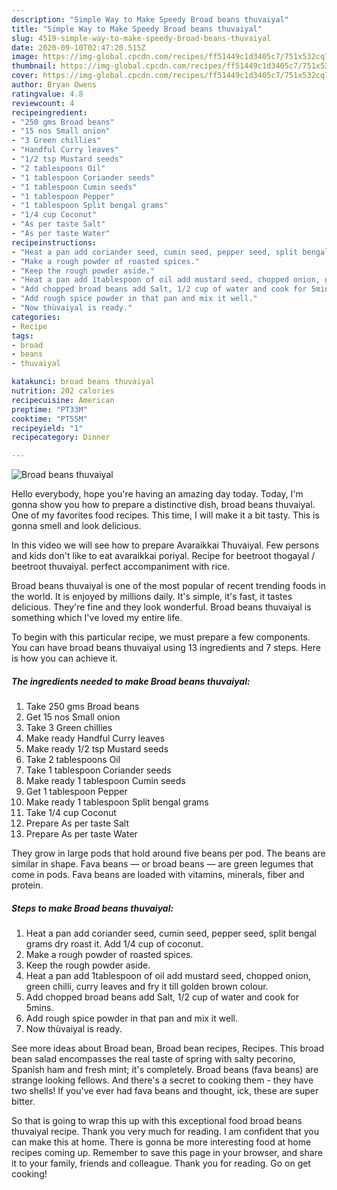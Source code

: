 ```yaml
---
description: "Simple Way to Make Speedy Broad beans thuvaiyal"
title: "Simple Way to Make Speedy Broad beans thuvaiyal"
slug: 4519-simple-way-to-make-speedy-broad-beans-thuvaiyal
date: 2020-09-10T02:47:20.515Z
image: https://img-global.cpcdn.com/recipes/ff51449c1d3405c7/751x532cq70/broad-beans-thuvaiyal-recipe-main-photo.jpg
thumbnail: https://img-global.cpcdn.com/recipes/ff51449c1d3405c7/751x532cq70/broad-beans-thuvaiyal-recipe-main-photo.jpg
cover: https://img-global.cpcdn.com/recipes/ff51449c1d3405c7/751x532cq70/broad-beans-thuvaiyal-recipe-main-photo.jpg
author: Bryan Owens
ratingvalue: 4.8
reviewcount: 4
recipeingredient:
- "250 gms Broad beans"
- "15 nos Small onion"
- "3 Green chillies"
- "Handful Curry leaves"
- "1/2 tsp Mustard seeds"
- "2 tablespoons Oil"
- "1 tablespoon Coriander seeds"
- "1 tablespoon Cumin seeds"
- "1 tablespoon Pepper"
- "1 tablespoon Split bengal grams"
- "1/4 cup Coconut"
- "As per taste Salt"
- "As per taste Water"
recipeinstructions:
- "Heat a pan add coriander seed, cumin seed, pepper seed, split bengal grams dry roast it. Add 1/4 cup of coconut."
- "Make a rough powder of roasted spices."
- "Keep the rough powder aside."
- "Heat a pan add 1tablespoon of oil add mustard seed, chopped onion, green chilli, curry leaves and fry it till golden brown colour."
- "Add chopped broad beans add Salt, 1/2 cup of water and cook for 5mins."
- "Add rough spice powder in that pan and mix it well."
- "Now thùvaiyal is ready."
categories:
- Recipe
tags:
- broad
- beans
- thuvaiyal

katakunci: broad beans thuvaiyal 
nutrition: 202 calories
recipecuisine: American
preptime: "PT33M"
cooktime: "PT55M"
recipeyield: "1"
recipecategory: Dinner

---
```



![Broad beans thuvaiyal](https://img-global.cpcdn.com/recipes/ff51449c1d3405c7/751x532cq70/broad-beans-thuvaiyal-recipe-main-photo.jpg)

Hello everybody, hope you're having an amazing day today. Today, I'm gonna show you how to prepare a distinctive dish, broad beans thuvaiyal. One of my favorites food recipes. This time, I will make it a bit tasty. This is gonna smell and look delicious.

In this video we will see how to prepare Avaraikkai Thuvaiyal. Few persons and kids don&#39;t like to eat avaraikkai poriyal. Recipe for beetroot thogayal / beetroot thuvaiyal. perfect accompaniment with rice.

Broad beans thuvaiyal is one of the most popular of recent trending foods in the world. It is enjoyed by millions daily. It's simple, it's fast, it tastes delicious. They're fine and they look wonderful. Broad beans thuvaiyal is something which I've loved my entire life.


To begin with this particular recipe, we must prepare a few components. You can have broad beans thuvaiyal using 13 ingredients and 7 steps. Here is how you can achieve it.

<!--inarticleads1-->

##### The ingredients needed to make Broad beans thuvaiyal:

1. Take 250 gms Broad beans
1. Get 15 nos Small onion
1. Take 3 Green chillies
1. Make ready Handful Curry leaves
1. Make ready 1/2 tsp Mustard seeds
1. Take 2 tablespoons Oil
1. Take 1 tablespoon Coriander seeds
1. Make ready 1 tablespoon Cumin seeds
1. Get 1 tablespoon Pepper
1. Make ready 1 tablespoon Split bengal grams
1. Take 1/4 cup Coconut
1. Prepare As per taste Salt
1. Prepare As per taste Water


They grow in large pods that hold around five beans per pod. The beans are similar in shape. Fava beans — or broad beans — are green legumes that come in pods. Fava beans are loaded with vitamins, minerals, fiber and protein. 

<!--inarticleads2-->

##### Steps to make Broad beans thuvaiyal:

1. Heat a pan add coriander seed, cumin seed, pepper seed, split bengal grams dry roast it. Add 1/4 cup of coconut.
1. Make a rough powder of roasted spices.
1. Keep the rough powder aside.
1. Heat a pan add 1tablespoon of oil add mustard seed, chopped onion, green chilli, curry leaves and fry it till golden brown colour.
1. Add chopped broad beans add Salt, 1/2 cup of water and cook for 5mins.
1. Add rough spice powder in that pan and mix it well.
1. Now thùvaiyal is ready.


See more ideas about Broad bean, Broad bean recipes, Recipes. This broad bean salad encompasses the real taste of spring with salty pecorino, Spanish ham and fresh mint; it&#39;s completely. Broad beans (fava beans) are strange looking fellows. And there&#39;s a secret to cooking them - they have two shells! If you&#39;ve ever had fava beans and thought, ick, these are super bitter. 

So that is going to wrap this up with this exceptional food broad beans thuvaiyal recipe. Thank you very much for reading. I am confident that you can make this at home. There is gonna be more interesting food at home recipes coming up. Remember to save this page in your browser, and share it to your family, friends and colleague. Thank you for reading. Go on get cooking!
